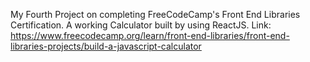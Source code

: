 My Fourth Project on completing FreeCodeCamp's Front End Libraries Certification.
A working Calculator built by using ReactJS.
Link: https://www.freecodecamp.org/learn/front-end-libraries/front-end-libraries-projects/build-a-javascript-calculator

